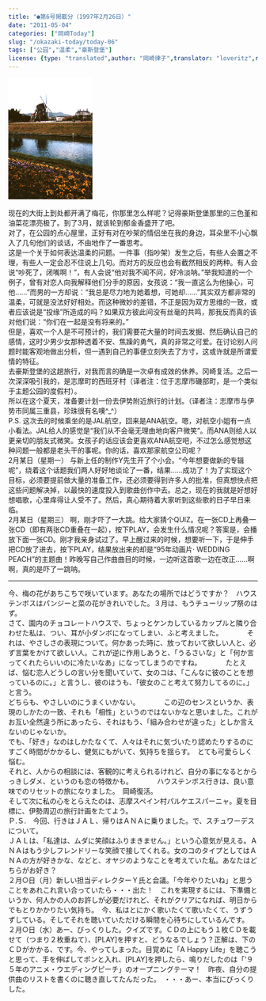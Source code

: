 ```yaml
---
title: "●第6号掲載分（1997年2月26日）"
date: "2011-05-04"
categories: ["岡崎Today"]
slug: "/okazaki-today/today-06"
tags: ["公园","温柔","豪斯登堡"]
license: {type: "translated",author: "岡崎律子",translator: "loveritz",reproduced-url: "http://love.life.coocan.jp/today/today6.html",reproduced-website: "岡崎律子Book"}
---
```


[![](./images/fuusha.gif)](./images/fuusha.gif)  

  
现在的大街上到处都开满了梅花，你那里怎么样呢？记得豪斯登堡那里的三色堇和油菜花漂亮极了。到了3月，就该轮到郁金香盛开了吧。  
对了，在公园的点心屋里，正好有对在吵架的情侣坐在我的身边，耳朵里不小心飘入了几句他们的谈话，不由地作了一番思考。  
这是一个关于如何表达温柔的问题。一件事（指吵架）发生之后，有些人会置之不理，有些人一定会忍不住说上几句。而对方的反应也会有截然相反的两种。有人会说“吵死了，闭嘴啊！”，有人会说“他对我不闻不问，好冷淡呐。”举我知道的一个例子，曾有对恋人向我解释他们分手的原因，女孩说：“我一直这么为他操心，可他……”而男的一方却说：“我总是尽力地为她着想，可她却……”其实双方都非常的温柔，可就是没法好好相处。而这种微妙的差错，不正是因为双方思维的一致，或者应该说是“投缘”所造成的吗？如果双方彼此间没有丝毫的共鸣，那我反而真的该对他们说：“你们在一起是没有将来的。”  
但是，喜欢一个人是不可预计的，我们需要花大量的时间去发掘、然后确认自己的感情，这时少男少女那种透着不安、焦躁的勇气，真的非常之可爱。在讨论别人问题时能客观地做出分析，但一遇到自己的事便立刻失去了方寸，这或许就是所谓爱情的特征。  
去豪斯登堡的这趟旅行，对我而言的确是一次卓有成效的休养。冈崎复活。之后一次深深吸引我的，是志摩町的西班牙村（译者注：位于志摩市磯部町，是一个类似于主题公园的度假村）。  
所以在这个夏天，准备要计划一份去伊势附近旅行的计划。（译者注：志摩市与伊势市同属三重县，珍珠很有名噢^\_^）  
P.S. 这次去的时候乘坐的是JAL航空，回来是ANA航空。嗯，对航空小姐有一点小看法。JAL给人的感觉是“我们从不会毫无理由地向客户微笑”。而ANA则给人以更亲切的朋友式微笑。女孩子的话应该会更喜欢ANA航空吧，不过怎么感觉想这种问题一般都是老头干的事呢。你的话，喜欢那家航空公司呢？  
2月某日（星期一） 与新上任的制作Y先生开了个小会。“今年想要做新的专辑呢”，绕着这个话题我们两人好好地谈论了一番，结果……成功了！为了实现这个目标，必须要提前做大量的准备工作，还必须要得到许多人的批准，但真想快点把这些问题解决掉，以最快的速度投入到歌曲创作中去。总之，现在的我就是好想好想唱歌，心里痒得让人受不了。然后，真心期待着大家听到这些歌的日子早日来临。  
2月某日（星期三） 啊，刚才吓了一大跳。给大家猜个QUIZ。在一张CD上再叠一张CD（即有两张CD重叠在一起），按下PLAY，会发生什么情况呢？答案是，会播放下面一张CD。刚才我亲身试过了。早上醒过来的时候，想要听一下，于是伸手把CD放了进去，按下PLAY，结果放出来的却是“95年动画片· WEDDING PEACH”的主题曲！昨晚写自己作曲曲目的时候，一边听这首歌一边在改正……啊啊，真的是吓了一跳呐。

---

今、梅の花があちこちで咲いています。あなたの場所ではどうですか？　ハウステンボスはパンジーと菜の花がきれいでした。３月は、もうチューリップ祭のはず。  
さて、園内のチョコレートハウスで、ちょっとケンカしているカップルと隣り合わせた私は、つい、耳が小ダンボになってしまい、ふと考えました。　　　　それは、やさしさの表現について。何かあった時に、放っておいて欲しい人と、必ず言葉をかけて欲しい人。これが逆に作用しあうと、「うるさいな」と「何か言ってくれたらいいのに冷たいなあ」になってしまうのですね。　　　　たとえば、悩む恋人どうしの言い分を聞いていて、女のコは、「こんなに彼のことを想っているのに。」と言うし、彼のほうも、「彼女のこと考えて努力してるのに。」と言う。  
どちらも、やさしいのにうまくいかない。　　　　この辺のセンスというか、表現のしかたの一致、それも「相性」というのではないかなと思いました。これがお互い全然違う所にあったら、それはもう、「組み合わせが違った」としか言えないのじゃないか。  
でも、「好き」なのはしかたなくて、人々はそれに気づいたり認めたりするのにすごく時間がかかるし、健気にもがいて、気持ちを揺らす。　とても可愛らしく悩む。  
それと、人からの相談には、客観的に考えられるけれど、自分の事になるとからっきしダメ、というのも恋の特徴かも。　　　　ハウステンボス行きは、良い意味でのリセットの旅になりました。　岡崎復活。  
そして次に私の心をとらえたのは、志摩スペイン村パルケエスパーニャ。夏を目標に、伊勢周辺の旅行計画をたてよう。  
Ｐ.Ｓ.　今回、行きはＪＡＬ、帰りはＡＮＡに乗りました。で、スチュワーデスについて。  
ＪＡＬは、「私達は、ムダに笑顔はふりまきません。」という心意気が見える。ＡＮＡはもう少しフレンドリーな笑顔で接してくれる。女のコのタイプとしてはＡＮＡの方が好きかな、などと、オヤジのようなことを考えていた私。あなたはどちらがお好き？  
２月○日（月）新しい担当ディレクターＹ氏と会議。「今年やりたいね」と思うことをあれこれ言い合っていたら・・・出た！　これを実現するには、下準備というか、何人かの人のお許しが必要だけれど、それがクリアになれば、明日からでもとりかかりたい気持ち。　今、私はとにかく歌いたくて歌いたくて、うずうずしている。そしてそれを聴いていただける瞬間を心待ちにしているんです。  
２月○日（水）あー、びっくりした。クイズです。ＣＤの上にもう１枚ＣＤを載せて（つまり２枚重ねて）、\[PLAY\]を押すと、どうなるでしょう？正解は、下のＣＤがかかる、です。今、やってしまった。目覚めに「A Happy Life」を聴こうと思って、手を伸ばしてポンと入れ、\[PLAY\]を押したら、鳴りだしたのは「‘９５年のアニメ・ウエディングピーチ」のオープニングテーマ！　昨夜、自分の提供曲のリストを書くのに聴き直してたんだった。　・・・あー、本当にびっくりした。